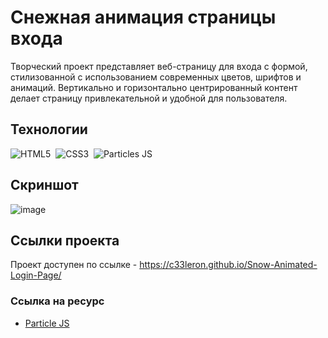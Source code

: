 # Снежная анимация страницы входа

Творческий проект представляет веб-страницу для входа с формой, стилизованной с использованием современных цветов, шрифтов и анимаций. Вертикально и горизонтально центрированный контент делает страницу привлекательной и удобной для пользователя.

## Технологии
![HTML5](https://img.shields.io/badge/-HTML5-E34F26?style=for-the-badge&logo=html5&logoColor=white)&nbsp;
![CSS3](https://img.shields.io/badge/-CSS3-1572B6?style=for-the-badge&logo=css3)&nbsp;
![Particles JS](https://img.shields.io/badge/particles%20js-10135E?style=for-the-badge&logo=particlejs&logoColor=white)&nbsp;

## Скриншот
![image](https://github.com/c33leron/Snow-login-page/assets/121175896/1f4a5498-7d12-44a9-b2b5-d4dd82c57494)

## Ссылки проекта
Проект доступен по ссылке - https://c33leron.github.io/Snow-Animated-Login-Page/

### Ссылка на ресурс

- [Particle JS](https://codepen.io/VincentGarreau/pen/bGxvQd)
